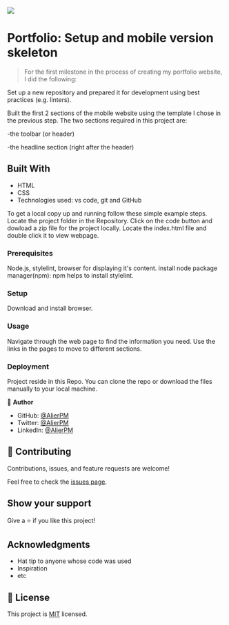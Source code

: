 ![](https://img.shields.io/badge/Microverse-blueviolet)

# Portfolio: Setup and mobile version skeleton

> For the first milestone in the process of creating my portfolio website, I did the following:

Set up a new repository and prepared it for development using best practices (e.g. linters).

Built the first 2 sections of the mobile website using the template I chose in the previous step.
The two sections required in this project are:

-the toolbar (or header)

-the headline section (right after the header)



## Built With

- HTML
- CSS
- Technologies used: vs code, git and GitHub




To get a local copy up and running follow these simple example steps.
Locate the project folder in the Repository.
Click on the code button and dowload a zip file for the project locally.
Locate the index.html file and double click it to view webpage.

### Prerequisites
Node.js, stylelint, browser for displaying it's content.
install node package manager(npm): npm helps to install stylelint.


### Setup
Download and install browser.

### Usage
Navigate through the web page to find the information you need. Use the links in the pages to move to different sections.


### Deployment
  Project reside in this Repo. You can clone the repo or download the files manually to your local machine.





👤 **Author**

- GitHub: [@AlierPM](https://github.com/AlierPM)
- Twitter: [@AlierPM](https://twitter.com/AlierPM)
- LinkedIn: [@AlierPM](https://www.linkedin.com/in/alier-philip-maguet-b11653203/)


## 🤝 Contributing

Contributions, issues, and feature requests are welcome!

Feel free to check the [issues page](../../issues/).

## Show your support

Give a ⭐️ if you like this project!

## Acknowledgments

- Hat tip to anyone whose code was used
- Inspiration
- etc

## 📝 License

This project is [MIT](./MIT.md) licensed.
